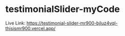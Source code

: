# testimonialSlider-myCode
Live Link: https://testimonial-slider-mr900-bjluz4vql-thisismr900.vercel.app/
